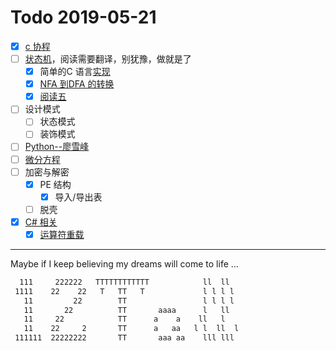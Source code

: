 # Todo 2019-05-21  

- [x] [c 协程](https://www.chiark.greenend.org.uk/~sgtatham/coroutines.html)  
- [ ] [状态机](https://www.cnblogs.com/itdef/p/6097969.html)，阅读需要翻译，别犹豫，做就是了  
    - [x] 简单的C 语言[实现](c/state_machine)  
    - [x] [NFA 到DFA 的转换](https://blog.csdn.net/u012359618/article/details/42456771)  
    - [x] [阅读五](https://www.geeksforgeeks.org/c-program-to-simulate-nondeterministic-finite-automata-nfa/)  
- [ ] 设计模式  
    - [ ] 状态模式  
    - [ ] 装饰模式  
- [ ] [Python--廖雪峰](https://www.liaoxuefeng.com/wiki/0014316089557264a6b348958f449949df42a6d3a2e542c000)  
- [ ] [微分方程](http://open.163.com/special/opencourse/equations.html)  
- [ ] 加密与解密  
    - [x] PE 结构  
        - [x] 导入/导出表  
    - [ ] 脱壳  
- [x] [C# 相关](./csharp)  
    - [x] [运算符重载](./csharp/op_overload.md)
  
-----  
Maybe if I keep believing my dreams will come to life ...

```txt
  111     222222   TTTTTTTTTTTT            ll  ll  
 1111    22    22   T   TT   T             l l l l  
   11         22        TT                 l l l l  
   11       22          TT       aaaa      l   ll  
   11     22            TT      a    a    ll   l  
   11    22     2       TT      a   aa   l l  ll  l
 111111  22222222       TT       aaa aa    lll lll  
 ```
